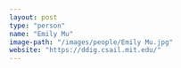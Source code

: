 ```yaml
---
layout: post
type: "person"
name: "Emily Mu"
image-path: "/images/people/Emily Mu.jpg"
website: "https://ddig.csail.mit.edu/"
---
```


